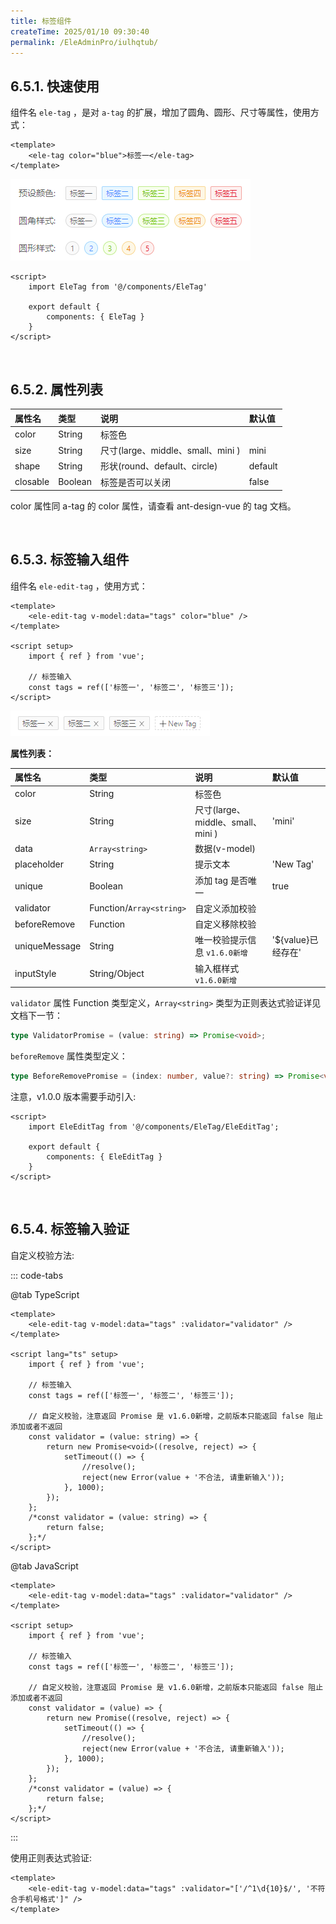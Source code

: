 ```yaml
---
title: 标签组件
createTime: 2025/01/10 09:30:40
permalink: /EleAdminPro/iulhqtub/
---
```

## 6.5.1. 快速使用  

组件名 `ele-tag` ，是对 `a-tag` 的扩展，增加了圆角、圆形、尺寸等属性，使用方式：

```vue
<template>
    <ele-tag color="blue">标签一</ele-tag>
</template>
```

![](/images/6-5-1.png)

```vue
<script>
    import EleTag from '@/components/EleTag'

    export default {
        components: { EleTag }
    }
</script>
```

<br/>

## 6.5.2. 属性列表  

| 属性名   | 类型    | 说明                              | 默认值  |
| :------- | :------ | :-------------------------------- | :------ |
| color    | String  | 标签色                            |         |
| size     | String  | 尺寸(large、middle、small、mini ) | mini    |
| shape    | String  | 形状(round、default、circle)      | default |
| closable | Boolean | 标签是否可以关闭                  | false   |

color 属性同 a-tag 的 color 属性，请查看 ant-design-vue 的 tag 文档。

<br/>

## 6.5.3. 标签输入组件  

组件名 `ele-edit-tag` ，使用方式：

```vue
<template>
    <ele-edit-tag v-model:data="tags" color="blue" />
</template>

<script setup>
    import { ref } from 'vue';

    // 标签输入
    const tags = ref(['标签一', '标签二', '标签三']);
</script>
```

![](/images/6-5-2.png)

**属性列表：**

| 属性名        | 类型                     | 说明                              | 默认值             |
| :------------ | :----------------------- | :-------------------------------- | :----------------- |
| color         | String                   | 标签色                            |                    |
| size          | String                   | 尺寸(large、middle、small、mini ) | 'mini'             |
| data          | `Array<string>`          | 数据(v-model)                     |                    |
| placeholder   | String                   | 提示文本                          | 'New Tag'          |
| unique        | Boolean                  | 添加 tag 是否唯一                 | true               |
| validator     | Function/`Array<string>` | 自定义添加校验                    |                    |
| beforeRemove  | Function                 | 自定义移除校验                    |                    |
| uniqueMessage | String                   | 唯一校验提示信息 `v1.6.0新增`     | '${value}已经存在' |
| inputStyle    | String/Object            | 输入框样式 `v1.6.0新增`           |                    |

`validator` 属性 Function 类型定义，`Array<string>` 类型为正则表达式验证详见文档下一节：

```typescript
type ValidatorPromise = (value: string) => Promise<void>;
```

`beforeRemove` 属性类型定义：

```typescript
type BeforeRemovePromise = (index: number, value?: string) => Promise<void>;
```

注意，v1.0.0 版本需要手动引入:

```vue
<script>
    import EleEditTag from '@/components/EleTag/EleEditTag';

    export default {
        components: { EleEditTag }
    }
</script>
```

<br/>

## 6.5.4. 标签输入验证  

自定义校验方法:

::: code-tabs

@tab TypeScript

```vue
<template>
    <ele-edit-tag v-model:data="tags" :validator="validator" />
</template>

<script lang="ts" setup>
    import { ref } from 'vue';
    
    // 标签输入
    const tags = ref(['标签一', '标签二', '标签三']);
    
    // 自定义校验，注意返回 Promise 是 v1.6.0新增，之前版本只能返回 false 阻止添加或者不返回
    const validator = (value: string) => {
        return new Promise<void>((resolve, reject) => {
            setTimeout(() => {
                //resolve();
                reject(new Error(value + '不合法, 请重新输入'));
            }, 1000);
        });
    };
    /*const validator = (value: string) => {
        return false;
    };*/
</script>
```

@tab JavaScript

```vue
<template>
    <ele-edit-tag v-model:data="tags" :validator="validator" />
</template>

<script setup>
    import { ref } from 'vue';
    
    // 标签输入
    const tags = ref(['标签一', '标签二', '标签三']);
    
    // 自定义校验，注意返回 Promise 是 v1.6.0新增，之前版本只能返回 false 阻止添加或者不返回
    const validator = (value) => {
        return new Promise((resolve, reject) => {
            setTimeout(() => {
                //resolve();
                reject(new Error(value + '不合法, 请重新输入'));
            }, 1000);
        });
    };
    /*const validator = (value) => {
        return false;
    };*/
</script>
```

:::

使用正则表达式验证:

```vue
<template>
    <ele-edit-tag v-model:data="tags" :validator="['/^1\d{10}$/', '不符合手机号格式']" />
</template>
```